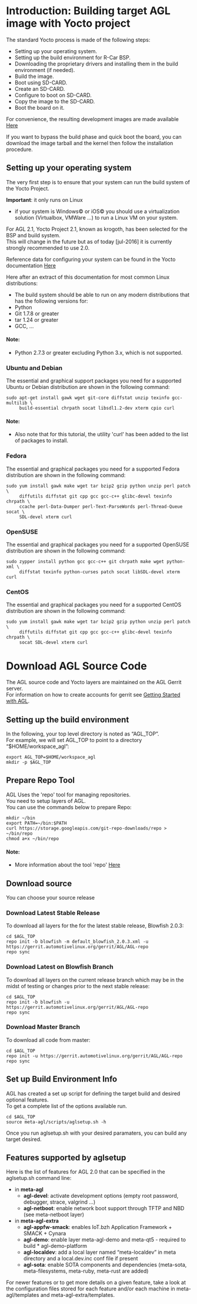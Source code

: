 

# Introduction: Building target AGL image with Yocto project
The standard Yocto process is made of the following steps:
* Setting up your operating system.
* Setting up the build environment for R-Car BSP.
* Downloading the proprietary drivers and installing them in the build environment (if needed).
* Build the image.
* Boot using SD-CARD.
 * Create an SD-CARD.
 * Configure to boot on SD-CARD.
 * Copy the image to the SD-CARD.
 * Boot the board on it.

For convenience, the resulting development images are made available [Here][AGL snapshots master latest]

If you want to bypass the build phase and quick boot the board, you can download the image tarball and the kernel then follow the installation procedure.

## Setting up your operating system
The very first step is to ensure that your system can run the build system of the Yocto Project.

**Important**: it only runs on Linux
 * if your system is Windows© or iOS© you should use a virtualization solution  (Virtualbox, VMWare ...) to run a Linux VM on your system.

For AGL 2.1, Yocto Project 2.1, known as krogoth, has been selected for the BSP and build system.  
This will change in the future but as of today [jul-2016] it is currently strongly recommended to use 2.0.

Reference data for configuring your system can be found in the Yocto documentation [Here][yocto ref Manual]



Here after an extract of this documentation for most common Linux distributions:
* The build system should be able to run on any modern distributions that has the following versions for:
 * Python
 * Git 1.7.8 or greater
 * tar 1.24 or greater
 * GCC, …

#### Note:
* Python 2.7.3 or greater excluding Python 3.x, which is not supported.


### Ubuntu and Debian
The essential and graphical support packages you need for a supported Ubuntu or Debian distribution are shown in the following command:

```
sudo apt-get install gawk wget git-core diffstat unzip texinfo gcc-multilib \
     build-essential chrpath socat libsdl1.2-dev xterm cpio curl
```

#### Note:
* Also note that for this tutorial, the utility 'curl' has been added to the list of packages to install.

### Fedora
The essential and graphical packages you need for a supported Fedora distribution are shown in the following command:

```
sudo yum install gawk make wget tar bzip2 gzip python unzip perl patch \
     diffutils diffstat git cpp gcc gcc-c++ glibc-devel texinfo chrpath \
     ccache perl-Data-Dumper perl-Text-ParseWords perl-Thread-Queue socat \
     SDL-devel xterm curl
```

### OpenSUSE
The essential and graphical packages you need for a supported OpenSUSE distribution are shown in the following command:

```
sudo zypper install python gcc gcc-c++ git chrpath make wget python-xml \
     diffstat texinfo python-curses patch socat libSDL-devel xterm curl
```

### CentOS
The essential and graphical packages you need for a supported CentOS distribution are shown in the following command:

```
sudo yum install gawk make wget tar bzip2 gzip python unzip perl patch \
     diffutils diffstat git cpp gcc gcc-c++ glibc-devel texinfo chrpath \
     socat SDL-devel xterm curl
```

# Download AGL Source Code
The AGL source code and Yocto layers are maintained on the AGL Gerrit server.  
For information on how to create accounts for gerrit see [Getting Started with AGL][Getting Started with AGL].

## Setting up the build environment
In the following, your top level directory is noted as “AGL_TOP”.  
For example, we will set AGL_TOP to point to a directory “$HOME/workspace_agl”:

```
export AGL_TOP=$HOME/workspace_agl
mkdir -p $AGL_TOP
```

## Prepare Repo Tool
AGL Uses the 'repo' tool for managing repositories.  
You need to setup layers of AGL.  
You can use the commands below to prepare Repo:

```
mkdir ~/bin
export PATH=~/bin:$PATH
curl https://storage.googleapis.com/git-repo-downloads/repo > ~/bin/repo
chmod a+x ~/bin/repo
```

#### Note:
* More information about the tool 'repo' [Here][repo info]

## Download source
You can choose your source release

### Download Latest Stable Release
To download all layers for the for the latest stable release, Blowfish 2.0.3:

```
cd $AGL_TOP
repo init -b blowfish -m default_blowfish_2.0.3.xml -u https://gerrit.automotivelinux.org/gerrit/AGL/AGL-repo
repo sync
```

### Download Latest on Blowfish Branch
To download all layers on the current release branch which may be in the midst of testing or changes prior to the next stable release:

```
cd $AGL_TOP
repo init -b blowfish -u https://gerrit.automotivelinux.org/gerrit/AGL/AGL-repo
repo sync
```

### Download Master Branch
To download all code from master:

```
cd $AGL_TOP
repo init -u https://gerrit.automotivelinux.org/gerrit/AGL/AGL-repo
repo sync
```

## Set up Build Environment Info
AGL has created a set up script for defining the target build and desired optional features.  
To get a complete list of the options available run.

```
cd $AGL_TOP
source meta-agl/scripts/aglsetup.sh -h
```

Once you run aglsetup.sh with your desired paramaters, you can build any target desired.

## Features supported by aglsetup

Here is the list of features for AGL 2.0 that can be specified in the aglsetup.sh command line:

* in **meta-agl**
    * **agl-devel**: activate development options (empty root password, debugger, strace, valgrind …)
    * **agl-netboot**: enable network boot support through TFTP and NBD (see meta-netboot layer)
* in **meta-agl-extra**
    * **agl-appfw-smack**: enables IoT.bzh Application Framework + SMACK + Cynara
    * **agl-demo**: enable layer meta-agl-demo and meta-qt5 - required to build     * agl-demo-platform
    * **agl-localdev**: add a local layer named “meta-localdev” in meta directory and a local.dev.inc conf file if present
    * **agl-sota**: enable SOTA components and dependencies (meta-sota, meta-filesystems, meta-ruby, meta-rust are added)

For newer features or to get more details on a given feature, take a look at the configuration files stored for each feature and/or each machine in meta-agl/templates and meta-agl-extra/templates.

[AGL snapshots master latest]: https://download.automotivelinux.org/AGL/snapshots/master/latest/
[yocto ref Manual]: http://www.yoctoproject.org/docs/2.0/ref-manual/ref-manual.html#detailed-supported-distros
[Getting Started with AGL]: https://wiki.automotivelinux.org/start/getting-started
[repo info]: https://source.android.com/source/using-repo.html
